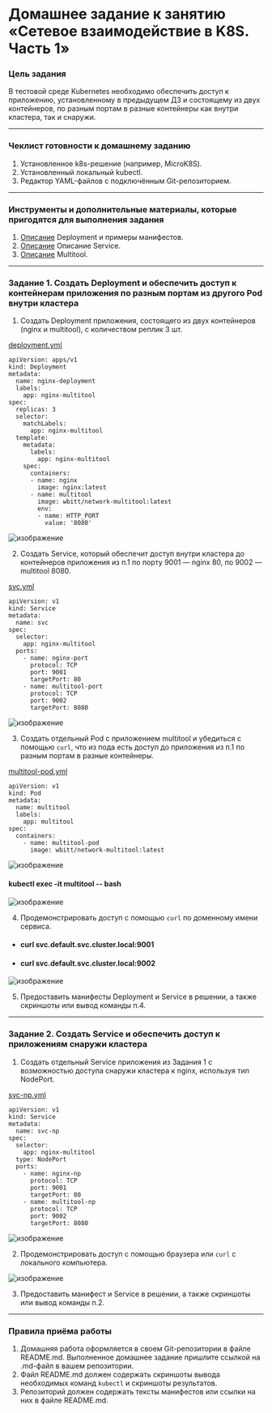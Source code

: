 # Домашнее задание к занятию «Сетевое взаимодействие в K8S. Часть 1»

### Цель задания

В тестовой среде Kubernetes необходимо обеспечить доступ к приложению, установленному в предыдущем ДЗ и состоящему из двух контейнеров, по разным портам в разные контейнеры как внутри кластера, так и снаружи.

------

### Чеклист готовности к домашнему заданию

1. Установленное k8s-решение (например, MicroK8S).
2. Установленный локальный kubectl.
3. Редактор YAML-файлов с подключённым Git-репозиторием.

------

### Инструменты и дополнительные материалы, которые пригодятся для выполнения задания

1. [Описание](https://kubernetes.io/docs/concepts/workloads/controllers/deployment/) Deployment и примеры манифестов.
2. [Описание](https://kubernetes.io/docs/concepts/services-networking/service/) Описание Service.
3. [Описание](https://github.com/wbitt/Network-MultiTool) Multitool.

------

### Задание 1. Создать Deployment и обеспечить доступ к контейнерам приложения по разным портам из другого Pod внутри кластера

1. Создать Deployment приложения, состоящего из двух контейнеров (nginx и multitool), с количеством реплик 3 шт.

[deployment.yml](https://github.com/vladislav-arzybov/HOMEWORK/blob/main/21_Kubernetes/04_Networking_in_Kubernetes_Part_1/deployment.yml)

```
apiVersion: apps/v1
kind: Deployment
metadata:
  name: nginx-deployment
  labels:
    app: nginx-multitool
spec:
  replicas: 3
  selector:
    matchLabels:
      app: nginx-multitool
  template:
    metadata:
      labels:
        app: nginx-multitool
    spec:
      containers:
      - name: nginx
        image: nginx:latest
      - name: multitool
        image: wbitt/network-multitool:latest
        env:
        - name: HTTP_PORT
          value: '8080'
```

![изображение](https://github.com/user-attachments/assets/c8161b4e-bf6d-4559-ab7e-64fbcdd82b58)

2. Создать Service, который обеспечит доступ внутри кластера до контейнеров приложения из п.1 по порту 9001 — nginx 80, по 9002 — multitool 8080.

[svc.yml](https://github.com/vladislav-arzybov/HOMEWORK/blob/main/21_Kubernetes/04_Networking_in_Kubernetes_Part_1/svc.yml)

```
apiVersion: v1
kind: Service
metadata:
  name: svc
spec:
  selector:
    app: nginx-multitool
  ports:
    - name: nginx-port
      protocol: TCP
      port: 9001
      targetPort: 80
    - name: multitool-port
      protocol: TCP
      port: 9002
      targetPort: 8080
```

![изображение](https://github.com/user-attachments/assets/1c52e823-f500-44a8-85cd-c76a3f406001)


3. Создать отдельный Pod с приложением multitool и убедиться с помощью `curl`, что из пода есть доступ до приложения из п.1 по разным портам в разные контейнеры.

[multitool-pod.yml](https://github.com/vladislav-arzybov/HOMEWORK/blob/main/21_Kubernetes/04_Networking_in_Kubernetes_Part_1/multitool-pod.yml)

```
apiVersion: v1
kind: Pod
metadata:
  name: multitool
  labels:
    app: multitool
spec:
  containers:
    - name: multitool-pod
      image: wbitt/network-multitool:latest
```

![изображение](https://github.com/user-attachments/assets/30393177-0a2c-40a1-9eea-59549a6ea6a8)

#### kubectl exec -it multitool -- bash

![изображение](https://github.com/user-attachments/assets/38d3f0ac-352c-45d3-bde8-b6d982d136f0)

4. Продемонстрировать доступ с помощью `curl` по доменному имени сервиса.

- #### curl svc.default.svc.cluster.local:9001
- #### curl svc.default.svc.cluster.local:9002

![изображение](https://github.com/user-attachments/assets/c7019d12-653c-4c8f-8512-0f9b135c5a55)

5. Предоставить манифесты Deployment и Service в решении, а также скриншоты или вывод команды п.4.

------

### Задание 2. Создать Service и обеспечить доступ к приложениям снаружи кластера

1. Создать отдельный Service приложения из Задания 1 с возможностью доступа снаружи кластера к nginx, используя тип NodePort.

[svc-np.yml](https://github.com/vladislav-arzybov/HOMEWORK/blob/main/21_Kubernetes/04_Networking_in_Kubernetes_Part_1/svc-np.yml)

```
apiVersion: v1
kind: Service
metadata:
  name: svc-np
spec:
  selector:
    app: nginx-multitool
  type: NodePort
  ports:
    - name: nginx-np
      protocol: TCP
      port: 9001
      targetPort: 80
    - name: multitool-np
      protocol: TCP
      port: 9002
      targetPort: 8080
```

![изображение](https://github.com/user-attachments/assets/0353352a-5702-4a57-b6e1-26f9a474422a)

2. Продемонстрировать доступ с помощью браузера или `curl` с локального компьютера.

![изображение](https://github.com/user-attachments/assets/368541fd-9ae0-4a74-8705-162a607b791d)

3. Предоставить манифест и Service в решении, а также скриншоты или вывод команды п.2.

------

### Правила приёма работы

1. Домашняя работа оформляется в своем Git-репозитории в файле README.md. Выполненное домашнее задание пришлите ссылкой на .md-файл в вашем репозитории.
2. Файл README.md должен содержать скриншоты вывода необходимых команд `kubectl` и скриншоты результатов.
3. Репозиторий должен содержать тексты манифестов или ссылки на них в файле README.md.

